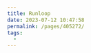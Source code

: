 ```yaml
---
title: Runloop
date: 2023-07-12 10:47:58
permalink: /pages/405272/
tags:
  - 
---
```

<iframe sandbox scrolling="no" frameborder="0"       
height="9255px" 
width="1118px"
:src="$withBase('/images/iOSHtml/11.Runloop.html')" > </iframe> 
<div>The content of mind map is Created by <a href="https://xmind.cn" target="_blank" title="edrawsoft">XMind</a> && <a href="https://www.edrawsoft.com/" target="_blank" title="edrawsoft">MindMaster</a> software</div>
